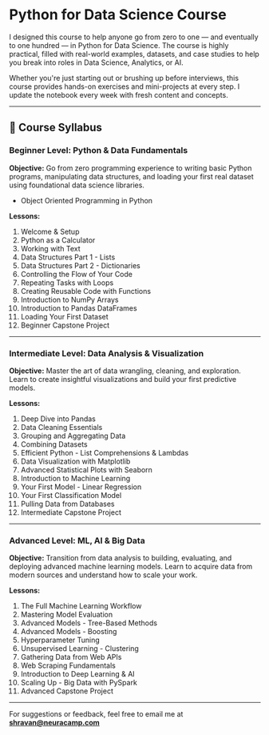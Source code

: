 # Python for Data Science Course

I designed this course to help anyone go from zero to one — and eventually to one hundred — in Python for Data Science. The course is highly practical, filled with real-world examples, datasets, and case studies to help you break into roles in Data Science, Analytics, or AI. 

Whether you're just starting out or brushing up before interviews, this course provides hands-on exercises and mini-projects at every step. I update the notebook every week with fresh content and concepts.

---

## 📘 Course Syllabus

### Beginner Level: Python & Data Fundamentals

**Objective:** Go from zero programming experience to writing basic Python programs, manipulating data structures, and loading your first real dataset using foundational data science libraries.

- Object Oriented Programming in Python

**Lessons:**
1. Welcome & Setup  
2. Python as a Calculator  
3. Working with Text  
4. Data Structures Part 1 - Lists  
5. Data Structures Part 2 - Dictionaries  
6. Controlling the Flow of Your Code  
7. Repeating Tasks with Loops  
8. Creating Reusable Code with Functions  
9. Introduction to NumPy Arrays  
10. Introduction to Pandas DataFrames  
11. Loading Your First Dataset  
12. Beginner Capstone Project  

---

### Intermediate Level: Data Analysis & Visualization

**Objective:** Master the art of data wrangling, cleaning, and exploration. Learn to create insightful visualizations and build your first predictive models.

**Lessons:**
1. Deep Dive into Pandas  
2. Data Cleaning Essentials  
3. Grouping and Aggregating Data  
4. Combining Datasets  
5. Efficient Python - List Comprehensions & Lambdas  
6. Data Visualization with Matplotlib  
7. Advanced Statistical Plots with Seaborn  
8. Introduction to Machine Learning  
9. Your First Model - Linear Regression  
10. Your First Classification Model  
11. Pulling Data from Databases  
12. Intermediate Capstone Project  

---

### Advanced Level: ML, AI & Big Data

**Objective:** Transition from data analysis to building, evaluating, and deploying advanced machine learning models. Learn to acquire data from modern sources and understand how to scale your work.

**Lessons:**
1. The Full Machine Learning Workflow  
2. Mastering Model Evaluation  
3. Advanced Models - Tree-Based Methods  
4. Advanced Models - Boosting  
5. Hyperparameter Tuning  
6. Unsupervised Learning - Clustering  
7. Gathering Data from Web APIs  
8. Web Scraping Fundamentals  
9. Introduction to Deep Learning & AI  
10. Scaling Up - Big Data with PySpark  
11. Advanced Capstone Project  

---

For suggestions or feedback, feel free to email me at **shravan@neuracamp.com**
